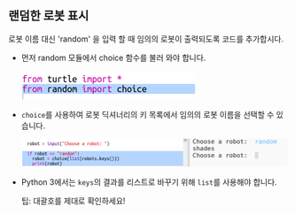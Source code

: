 ## 랜덤한 로봇 표시

로봇 이름 대신 'random' 을 입력 할 때 임의의 로봇이 출력되도록 코드를 추가합시다.

+ 먼저 random 모듈에서 choice 함수를 불러 와야 합니다.
    
    ![스크린샷](images/robotrumps-random.png)

+ `choice`를 사용하여 로봇 딕셔너리의 키 목록에서 임의의 로봇 이름을 선택할 수 있습니다.
    
    ![스크린샷](images/robotrumps-choice.png)

+ Python 3에서는 `keys`의 결과를 리스트로 바꾸기 위해 `list`를 사용해야 합니다.
    
    팁: 대괄호를 제대로 확인하세요!